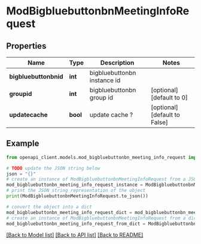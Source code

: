 # ModBigbluebuttonbnMeetingInfoRequest


## Properties

Name | Type | Description | Notes
------------ | ------------- | ------------- | -------------
**bigbluebuttonbnid** | **int** | bigbluebuttonbn instance id | 
**groupid** | **int** | bigbluebuttonbn group id | [optional] [default to 0]
**updatecache** | **bool** | update cache ? | [optional] [default to False]

## Example

```python
from openapi_client.models.mod_bigbluebuttonbn_meeting_info_request import ModBigbluebuttonbnMeetingInfoRequest

# TODO update the JSON string below
json = "{}"
# create an instance of ModBigbluebuttonbnMeetingInfoRequest from a JSON string
mod_bigbluebuttonbn_meeting_info_request_instance = ModBigbluebuttonbnMeetingInfoRequest.from_json(json)
# print the JSON string representation of the object
print(ModBigbluebuttonbnMeetingInfoRequest.to_json())

# convert the object into a dict
mod_bigbluebuttonbn_meeting_info_request_dict = mod_bigbluebuttonbn_meeting_info_request_instance.to_dict()
# create an instance of ModBigbluebuttonbnMeetingInfoRequest from a dict
mod_bigbluebuttonbn_meeting_info_request_from_dict = ModBigbluebuttonbnMeetingInfoRequest.from_dict(mod_bigbluebuttonbn_meeting_info_request_dict)
```
[[Back to Model list]](../README.md#documentation-for-models) [[Back to API list]](../README.md#documentation-for-api-endpoints) [[Back to README]](../README.md)


